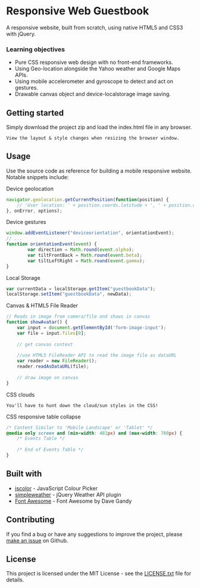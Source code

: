 # Responsive Web Guestbook

A responsive website, built from scratch, using native HTML5 and CSS3 with jQuery.

### Learning objectives
* Pure CSS responsive web design with no front-end frameworks.
* Using Geo-location alongside the Yahoo weather and Google Maps APIs.
* Using mobile accelerometer and gyroscope to detect and act on gestures.
* Drawable canvas object and device-localstorage image saving.

## Getting started
Simply download the project zip and load the index.html file in any browser.

```
View the layout & style changes when resizing the browser window.
```

## Usage
Use the source code as reference for building a mobile responsive website.
Notable snippets include:

Device geolocation
```javascript
navigator.geolocation.getCurrentPosition(function(position) {
	// 'User location: ' + position.coords.latitude + ', ' + position.coords.longitude);
}, onError, options);
```

Device gestures
```javascript
window.addEventListener("deviceorientation", orientationEvent);
// ...
function orientationEvent(event) {
		var direction = Math.round(event.alpha);
		var tiltFrontBack = Math.round(event.beta);
		var tiltLeftRight = Math.round(event.gamma);
}
```

Local Storage
```javascript
var currentData = localStorage.getItem("guestbookData");
localStorage.setItem("guestbookData", newData);
```

Canvas & HTML5 File Reader
```javascript
// Reads in image from camera/file and shows in canvas
function showAvatar() {
	var input = document.getElementById('form-image-input');
	var file = input.files[0];
	
	// get canvas context
	
	//use HTML5 FileReader API to read the image file as dataURL
	var reader = new FileReader();
	reader.readAsDataURL(file);
	
	// draw image on canvas
}
```

CSS clouds
```
You'll have to hunt down the cloud/sun styles in the CSS!
```

CSS responsive table collapse
```css
/* Content Similar to 'Mobile Landscape' or 'Tablet' */
@media only screen and (min-width: 481px) and (max-width: 780px) {
	/* Events Table */
	
	/* End of Events Table */
}
```

## Built with
* [jscolor](http://jscolor.com) - JavaScript Colour Picker
* [simpleweather](http://simpleweatherjs.com) - jQuery Weather API plugin
* [Font Awesome](http://fontawesome.io) - Font Awesome by Dave Gandy

## Contributing
If you find a bug or have any suggestions to improve the project, please [make an issue](https://github.com/TristanJM/responsive-web-guestbook/issues) on Github.

## License
This project is licensed under the MIT License - see the [LICENSE.txt](LICENSE.txt) file for details.